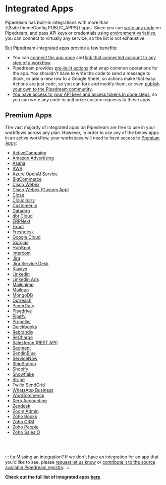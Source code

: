 # Integrated Apps

Pipedream has built-in integrations with more than {{$site.themeConfig.PUBLIC_APPS}} apps. Since you can [write any code](/code/nodejs/) on Pipedream, and pass API keys or credentials using [environment variables](/environment-variables/), you can connect to virtually any service, so the list is not exhaustive.

But Pipedream-integrated apps provide a few benefits:

- You can [connect the app once](/connected-accounts/) and [link that connected account to any step of a workflow](/connected-accounts/#connecting-accounts)
- Pipedream provides [pre-built actions](/components#actions) that wrap common operations for the app. You shouldn't have to write the code to send a message to Slack, or add a new row to a Google Sheet, so actions make that easy. Actions are just code, so you can fork and modify them, or even [publish your own to the Pipedream community](/apps/contributing/).
- [You have access to your API keys and access tokens in code steps](/code/nodejs/auth/), so you can write any code to authorize custom requests to these apps.

## Premium Apps

The vast majority of integrated apps on Pipedream are free to use in your workflows across any plan. However, in order to use any of the below apps in an active workflow, your workspace will need to have access to [Premium Apps](https://pipedream.com/pricing):

- [ActiveCampaign](https://pipedream.com/apps/activecampaign)
- [Amazon Advertising](https://pipedream.com/apps/amazon_advertising)
- [Asana](https://pipedream.com/apps/asana)
- [AWS](https://pipedream.com/apps/aws)
- [Azure OpenAI Service](https://pipedream.com/apps/azure-openai-service)
- [BigCommerce](https://pipedream.com/apps/bigcommerce)
- [Cisco Webex](https://pipedream.com/apps/cisco-webex)
- [Cisco Webex (Custom App)](https://pipedream.com/apps/cisco-webex-custom-app)
- [Close](https://pipedream.com/apps/close)
- [Cloudinary](https://pipedream.com/apps/cloudinary)
- [Customer.io](https://pipedream.com/apps/customer-io)
- [Datadog](https://pipedream.com/apps/datadog)
- [dbt Cloud](https://pipedream.com/apps/dbt)
- [ERPNext](https://pipedream.com/apps/erpnext)
- [Exact](https://pipedream.com/apps/exact)
- [Freshdesk](https://pipedream.com/apps/freshdesk)
- [Google Cloud](https://pipedream.com/apps/google-cloud)
- [Gorgias](https://pipedream.com/apps/gorgias-oauth)
- [HubSpot](https://pipedream.com/apps/hubspot)
- [Intercom](https://pipedream.com/apps/intercom)
- [Jira](https://pipedream.com/apps/jira)
- [Jira Service Desk](https://pipedream.com/apps/jira-service-desk)
- [Klaviyo](https://pipedream.com/apps/klaviyo)
- [Linkedin](https://pipedream.com/apps/linkedin)
- [Linkedin Ads](https://pipedream.com/apps/linkedin-ads)
- [Mailchimp](https://pipedream.com/apps/mailchimp)
- [Mailgun](https://pipedream.com/apps/mailgun)
- [MongoDB](https://pipedream.com/apps/mongodb)
- [Outreach](https://pipedream.com/apps/outreach)
- [PagerDuty](https://pipedream.com/apps/pagerduty)
- [Pipedrive](https://pipedream.com/apps/pipedrive)
- [Pipefy](https://pipedream.com/apps/pipefy)
- [Propeller](https://pipedream.com/apps/propeller)
- [Quickbooks](https://pipedream.com/apps/quickbooks)
- [Rebrandly](https://pipedream.com/apps/rebrandly)
- [ReCharge](https://pipedream.com/apps/recharge)
- [Salesforce (REST API)](https://pipedream.com/apps/salesforce_rest_api)
- [Segment](https://pipedream.com/apps/segment)
- [SendinBlue](https://pipedream.com/apps/sendinblue)
- [ServiceNow](https://pipedream.com/apps/servicenow)
- [ShipStation](https://pipedream.com/apps/shipstation)
- [Shopify](https://pipedream.com/apps/shopify)
- [Snowflake](https://pipedream.com/apps/snowflake)
- [Stripe](https://pipedream.com/apps/stripe)
- [Twilio SendGrid](https://pipedream.com/apps/sendgrid)
- [WhatsApp Business](https://pipedream.com/apps/whatsapp-business)
- [WooCommerce](https://pipedream.com/apps/woocommerce)
- [Xero Accounting](https://pipedream.com/apps/xero_accounting_api)
- [Zendesk](https://pipedream.com/apps/zendesk)
- [Zoom Admin](https://pipedream.com/apps/zoom_admin)
- [Zoho Books](https://pipedream.com/apps/zoho_books)
- [Zoho CRM](https://pipedream.com/apps/zoho_crm)
- [Zoho People](https://pipedream.com/apps/zoho_people)
- [Zoho SalesIQ](https://pipedream.com/apps/zoho_salesiq)
</br>
</br>

::: tip Missing an integration?
If we don't have an integration for an app that you'd like to see, please [request let us know](https://pipedream.com/support) or [contribute it to the source available Pipedream registry](/apps/contributing/).
:::
  
**Check out the full list of integrated apps [here](https://pipedream.com/apps).**

